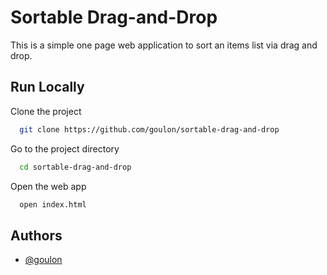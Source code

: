 
# Sortable Drag-and-Drop

This is a simple one page web application to sort an items list via drag and drop.


## Run Locally

Clone the project

```bash
  git clone https://github.com/goulon/sortable-drag-and-drop
```

Go to the project directory

```bash
  cd sortable-drag-and-drop
```

Open the web app

```bash
  open index.html
```



## Authors

- [@goulon](https://www.github.com/goulon)

